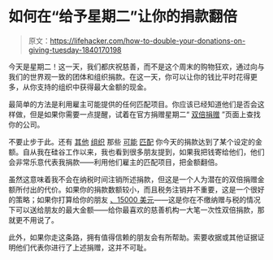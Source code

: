 # 如何在“给予星期二”让你的捐款翻倍

> 原文：<https://lifehacker.com/how-to-double-your-donations-on-giving-tuesday-1840170198>

今天是星期二！这一天，我们都庆祝慈善，而不是这个周末的购物狂欢，通过向与我们的世界观一致的团体和组织捐款。在这一天，你可以让你的钱比平时花得更多，从你支持的组织中获得最大金额的现金。



最简单的方法是利用雇主可能提供的任何匹配项目。你应该已经知道他们是否会这样做，但是如果你需要一点提醒，试着在官方捐赠星期二“ [双倍捐赠](https://doublethedonation.com/tips/giving-tuesday/) ”页面上查找你的公司。

不要止步于此。还有 [其他](https://socialgood.fb.com/giving-season/#giving-tuesday) [组织](https://www.patagonia.com/actionworks/) 那些 [可能](https://www.paypal.com/fundraiser/112574644767835624) [匹配](https://www.weareplannedparenthood.org/onlineactions/AxkZ3Xj7kkKyiikFW9UE2w2) 你今天的捐款达到了某个设定的金额。自从我在硅谷工作以来，我也看到很多朋友提到，如果我把钱寄给他们，他们会非常乐意代表我捐款——利用他们雇主的匹配项目，把金额翻倍。

虽然这意味着我不会在纳税时间注销所述捐款，但这是一个人为潜在的双倍捐赠金额所付出的代价。如果你的捐款数额较小，而且税务注销并不重要，这是一个很好的策略；如果你打算给你的朋友 [、15000 美元](https://www.nerdwallet.com/blog/taxes/gift-tax-rate/)——这是你在不缴纳赠与税的情况下可以送给朋友的最大金额——给你最喜欢的慈善机构一大笔一次性双倍捐款，那就更不用说了。

此外，如果你走这条路，拥有值得信赖的朋友会有所帮助。索要收据或其他证据证明他们代表你进行了上述捐赠，这并不可耻。